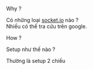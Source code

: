 Why ?

  

Có những loại [socket.io](http://socket.io) nào ?  
Nhiều có thể tra cứu trên google.  

  

How ?  
  
Setup như thế nào ?  

Thường là setup 2 chiều